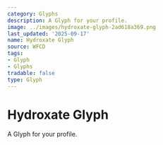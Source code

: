 ```yaml
---
category: Glyphs
description: A Glyph for your profile.
image: ../images/hydroxate-glyph-2ad618a369.png
last_updated: '2025-09-17'
name: Hydroxate Glyph
source: WFCD
tags:
- Glyph
- Glyphs
tradable: false
type: Glyph
---
```


# Hydroxate Glyph

A Glyph for your profile.

